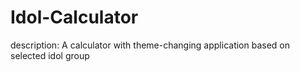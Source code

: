 # Idol-Calculator
description: A calculator with theme-changing application based on selected idol group
